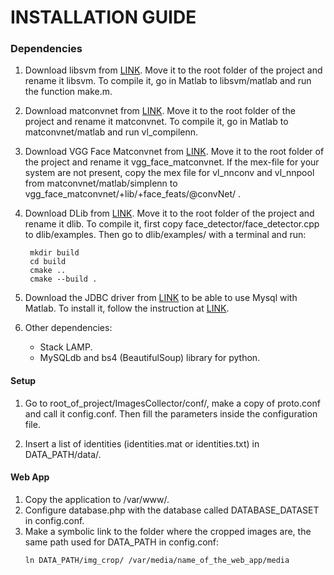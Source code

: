 
INSTALLATION GUIDE
=============

### Dependencies

1. Download libsvm from [LINK](https://www.csie.ntu.edu.tw/~cjlin/libsvm/#download). 
   Move it to the root folder of the project and rename it libsvm.
   To compile it, go in Matlab to libsvm/matlab and run the function make.m.

2. Download matconvnet from [LINK](http://www.vlfeat.org/matconvnet/).
   Move it to the root folder of the project and rename it matconvnet.
   To compile it, go in Matlab to matconvnet/matlab and run vl_compilenn.
   
3. Download VGG Face Matconvnet from [LINK](http://www.robots.ox.ac.uk/~vgg/software/vgg_face/).
   Move it to the root folder of the project and rename it vgg_face_matconvnet.
   If the mex-file for your system are not present, copy the mex file for vl_nnconv and vl_nnpool from matconvnet/matlab/simplenn to vgg_face_matconvnet/+lib/+face_feats/@convNet/ .
   
4. Download DLib from [LINK](http://dlib.net/).
   Move it to the root folder of the project and rename it dlib.
   To compile it, first copy face_detector/face_detector.cpp to dlib/examples. Then go to dlib/examples/ with a terminal and run:
   ```
    mkdir build
    cd build
    cmake ..
    cmake --build .
    ```
    
5. Download the JDBC driver from [LINK](http://dev.mysql.com/downloads/connector/j/) to be able to use Mysql with Matlab.
   To install it, follow the instruction at [LINK](http://it.mathworks.com/products/database/driver-installation.html).
   
6. Other dependencies:
   - Stack LAMP.
   - MySQLdb and bs4 (BeautifulSoup) library for python.
   
   
#### Setup

1. Go to root_of_project/ImagesCollector/conf/, make a copy of proto.conf and call it config.conf.
Then fill the parameters inside the configuration file.

2. Insert a list of identities (identities.mat or identities.txt) in DATA_PATH/data/.


#### Web App

1. Copy the application to /var/www/.
2. Configure database.php with the database called DATABASE_DATASET in config.conf.
3. Make a symbolic link to the folder where the cropped images are, the same path used for DATA_PATH in config.conf:
    ```
    ln DATA_PATH/img_crop/ /var/media/name_of_the_web_app/media
    ```
